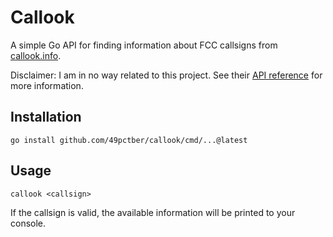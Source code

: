 # Callook

A simple Go API for finding information about FCC callsigns from [callook.info](https://callook.info/).

Disclaimer: I am in no way related to this project. See their [API reference](https://callook.info/api_reference.php) for more information.

## Installation

```
go install github.com/49pctber/callook/cmd/...@latest
```

## Usage

```
callook <callsign>
```

If the callsign is valid, the available information will be printed to your console.
